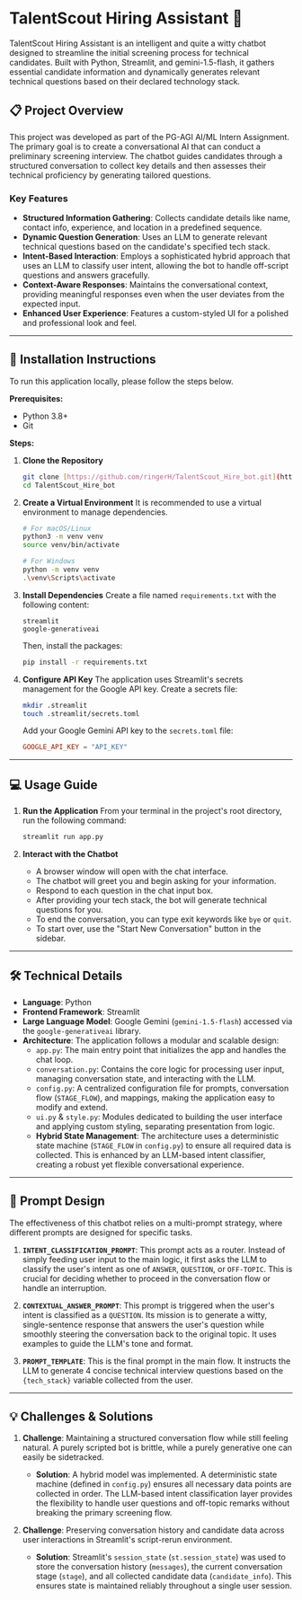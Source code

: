 # TalentScout Hiring Assistant 🤖

TalentScout Hiring Assistant is an intelligent and quite a witty chatbot designed to streamline the initial screening process for technical candidates. Built with Python, Streamlit, and gemini-1.5-flash, it gathers essential candidate information and dynamically generates relevant technical questions based on their declared technology stack. 

## 📋 Project Overview

This project was developed as part of the PG-AGI AI/ML Intern Assignment. The primary goal is to create a conversational AI that can conduct a preliminary screening interview. The chatbot guides candidates through a structured conversation to collect key details and then assesses their technical proficiency by generating tailored questions.

### Key Features
* **Structured Information Gathering**: Collects candidate details like name, contact info, experience, and location in a predefined sequence.
* **Dynamic Question Generation**: Uses an LLM to generate relevant technical questions based on the candidate's specified tech stack.
* **Intent-Based Interaction**: Employs a sophisticated hybrid approach that uses an LLM to classify user intent, allowing the bot to handle off-script questions and answers gracefully.
* **Context-Aware Responses**: Maintains the conversational context, providing meaningful responses even when the user deviates from the expected input.
* **Enhanced User Experience**: Features a custom-styled UI for a polished and professional look and feel.

***

## 🚀 Installation Instructions

To run this application locally, please follow the steps below.

**Prerequisites:**
* Python 3.8+
* Git

**Steps:**

1.  **Clone the Repository**
    ```bash
    git clone [https://github.com/ringerH/TalentScout_Hire_bot.git](https://github.com/ringerHTalentScout_Hire_bot.git)
    cd TalentScout_Hire_bot
    ```

2.  **Create a Virtual Environment**
    It is recommended to use a virtual environment to manage dependencies.
    ```bash
    # For macOS/Linux
    python3 -m venv venv
    source venv/bin/activate

    # For Windows
    python -m venv venv
    .\venv\Scripts\activate
    ```

3.  **Install Dependencies**
    Create a file named `requirements.txt` with the following content:
    ```
    streamlit
    google-generativeai
    ```
    Then, install the packages:
    ```bash
    pip install -r requirements.txt
    ```

4.  **Configure API Key**
    The application uses Streamlit's secrets management for the Google API key. Create a secrets file:
    ```bash
    mkdir .streamlit
    touch .streamlit/secrets.toml
    ```
    Add your Google Gemini API key to the `secrets.toml` file:
    ```toml
    GOOGLE_API_KEY = "API_KEY"
    ```

***

## 💻 Usage Guide

1.  **Run the Application**
    From your terminal in the project's root directory, run the following command:
    ```bash
    streamlit run app.py
    ```

2.  **Interact with the Chatbot**
    * A browser window will open with the chat interface.
    * The chatbot will greet you and begin asking for your information.
    * Respond to each question in the chat input box.
    * After providing your tech stack, the bot will generate technical questions for you.
    * To end the conversation, you can type exit keywords like `bye` or `quit`.
    * To start over, use the "Start New Conversation" button in the sidebar.

***

## 🛠️ Technical Details

* **Language**: Python 
* **Frontend Framework**: Streamlit 
* **Large Language Model**: Google Gemini (`gemini-1.5-flash`) accessed via the `google-generativeai` library.
* **Architecture**:
    The application follows a modular and scalable design:
    * `app.py`: The main entry point that initializes the app and handles the chat loop.
    * `conversation.py`: Contains the core logic for processing user input, managing conversation state, and interacting with the LLM.
    * `config.py`: A centralized configuration file for prompts, conversation flow (`STAGE_FLOW`), and mappings, making the application easy to modify and extend.
    * `ui.py` & `style.py`: Modules dedicated to building the user interface and applying custom styling, separating presentation from logic.
    * **Hybrid State Management**: The architecture uses a deterministic state machine (`STAGE_FLOW` in `config.py`) to ensure all required data is collected. This is enhanced by an LLM-based intent classifier, creating a robust yet flexible conversational experience.

***

## 🧠 Prompt Design

The effectiveness of this chatbot relies on a multi-prompt strategy, where different prompts are designed for specific tasks.

1.  **`INTENT_CLASSIFICATION_PROMPT`**: This prompt acts as a router. Instead of simply feeding user input to the main logic, it first asks the LLM to classify the user's intent as one of `ANSWER`, `QUESTION`, or `OFF-TOPIC`. This is crucial for deciding whether to proceed in the conversation flow or handle an interruption.

2.  **`CONTEXTUAL_ANSWER_PROMPT`**: This prompt is triggered when the user's intent is classified as a `QUESTION`. Its mission is to generate a witty, single-sentence response that answers the user's question while smoothly steering the conversation back to the original topic. It uses examples to guide the LLM's tone and format.

3.  **`PROMPT_TEMPLATE`**: This is the final prompt in the main flow. It instructs the LLM to generate 4 concise technical interview questions based on the `{tech_stack}` variable collected from the user.

***

## 💡 Challenges & Solutions

1.  **Challenge**: Maintaining a structured conversation flow while still feeling natural. A purely scripted bot is brittle, while a purely generative one can easily be sidetracked.
    * **Solution**: A hybrid model was implemented. A deterministic state machine (defined in `config.py`) ensures all necessary data points are collected in order. The LLM-based intent classification layer provides the flexibility to handle user questions and off-topic remarks without breaking the primary screening flow.

2.  **Challenge**: Preserving conversation history and candidate data across user interactions in Streamlit's script-rerun environment.
    * **Solution**: Streamlit's `session_state` (`st.session_state`) was used to store the conversation history (`messages`), the current conversation stage (`stage`), and all collected candidate data (`candidate_info`). This ensures state is maintained reliably throughout a single user session.
